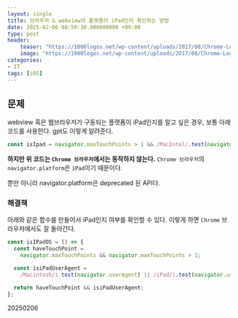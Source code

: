 ```yaml
---
layout: single
title: 브라우저 & webview의 플랫폼이 iPad인지 확인하는 방법
date: 2025-02-06 08:50:30.000000000 +09:00
type: post
header:
    teaser: "https://1000logos.net/wp-content/uploads/2017/08/Chrome-Logo-768x432.png"
    image: "https://1000logos.net/wp-content/uploads/2017/08/Chrome-Logo-768x432.png"
categories:
- IT
tags: [iOS]
---
```


## 문제

webview 혹은 웹브라우저가 구동되는 플랫폼이 iPad인지를 알고 싶은 경우, 보통 아래 코드를 사용한다. gpt도 이렇게 알려준다.

```typescript
const isIpad = navigator.maxTouchPoints > 1 && /MacIntel/.test(navigator.platform);
```

<b>하지만 위 코드는 `Chrome 브라우저`에서는 동작하지 않는다.</b> `Chrome 브라우저`의 `navigator.platform`은 `iPad`이기 때문이다.

뿐만 아니라 navigator.platform은 deprecated 된 API다.

### 해결책

아래와 같은 함수를 만들어서 iPad인지 여부를 확인할 수 있다. 이렇게 하면 `Chrome` 브라우저에서도 잘 돌아간다.

```typescript
const isIPadOS = () => {
  const haveTouchPoint =
    navigator.maxTouchPoints && navigator.maxTouchPoints > 1;

  const isiPadUserAgent =
    /Macintosh/i.test(navigator.userAgent) || /iPad/i.test(navigator.userAgent);

  return haveTouchPoint && isiPadUserAgent;
};
```

20250206
